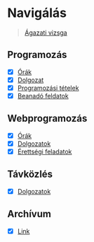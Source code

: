 # Navigálás

> [Ágazati vizsga](https://github.com/Zan1456/2022a/tree/main/%C3%81gazati%20vizsga)

## Programozás

- [X] [Órák](https://github.com/Zan1456/2022a/tree/main/Programozas/%C3%93r%C3%A1k)
- [X] [Dolgozat](https://github.com/Zan1456/2022a/tree/main/Programozas/Dolgozat)
- [X] [Programozási tételek](https://github.com/Zan1456/2022a/blob/main/Programozas/Tetelek/T%C3%A9telek.md)
- [X] [Beanadó feldatok](https://github.com/Zan1456/2022a/tree/main/Programozas/Beadando)

## Webprogramozás

- [X] [Órák](https://github.com/Zan1456/2022a/tree/main/WebProg/%C3%93r%C3%A1k)
- [X] [Dolgozatok](https://github.com/Zan1456/2022a/tree/main/WebProg/Dolgozatok)
- [X] [Érettségi feladatok](https://github.com/Zan1456/2022a/tree/main/WebProg/%C3%89retts%C3%A9gi%20feladatok)

## Távközlés

- [X] [Dolgozatok](https://github.com/Zan1456/2022a/tree/main/T%C3%A1vk%C3%B6zl%C3%A9s/Dolgozatok)

## Archívum

- [X] [Link](https://github.com/Zan1456/2022a/tree/9.osztaly/Ach%C3%ADvum#readme)
